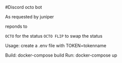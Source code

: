 #Discord octo bot

As requested by juniper

reponds to 

`OCTO` for the status
`OCTO FLIP` to swap the status

Usage:
create a .env file with TOKEN=tokenname

Build: docker-compose build
Run: docker-compose up

